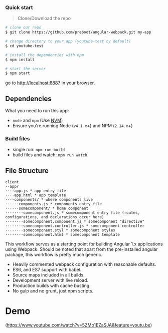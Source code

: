 ### Quick start

> Clone/Download the repo

```bash
# clone our repo
$ git clone https://github.com/preboot/angular-webpack.git my-app

# change directory to your app (youtube-test by default)
$ cd youtube-test

# install the dependencies with npm
$ npm install

# start the server
$ npm start
```

go to [http://localhost:8887](http://localhost:8887) in your browser.

## Dependencies

What you need to run this app:
* `node` and `npm` (Use [NVM](https://github.com/creationix/nvm))
* Ensure you're running Node (`v4.1.x`+) and NPM (`2.14.x`+)

### Build files

* single run: `npm run build`
* build files and watch: `npm run watch`

## File Structure

```
client
⋅⋅app/
⋅⋅⋅⋅app.js * app entry file
⋅⋅⋅⋅app.html * app template
⋅⋅⋅⋅components/ * where components live
⋅⋅⋅⋅⋅⋅components.js * components entry file
⋅⋅⋅⋅⋅⋅somecomponent/ * home component
⋅⋅⋅⋅⋅⋅⋅⋅somecomponent.js * somecomponent entry file (routes, configurations, and declarations occur here)
⋅⋅⋅⋅⋅⋅⋅⋅somecomponent.component.js * somecomponent "directive"
⋅⋅⋅⋅⋅⋅⋅⋅somecomponent.controller.js * somecomponent controller
⋅⋅⋅⋅⋅⋅⋅⋅somecomponent.styl * somecomponent styles
⋅⋅⋅⋅⋅⋅⋅⋅somecomponent.html * somecomponent template
```

This workflow serves as a starting point for building Angular 1.x applications using Webpack. Should be noted that apart from the pre-installed angular package, this workflow is pretty much generic.

* Heavily commented webpack configuration with reasonable defaults.
* ES6, and ES7 support with babel.
* Source maps included in all builds.
* Development server with live reload.
* Production builds with cache busting.
* No gulp and no grunt, just npm scripts.

# Demo
(https://www.youtube.com/watch?v=5ZMo1EZaSJA&feature=youtu.be)
